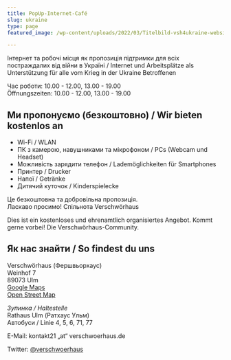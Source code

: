 ```yaml
---
title: PopUp-Internet-Café
slug: ukraine
type: page
featured_image: /wp-content/uploads/2022/03/Titelbild-vsh4ukraine-website.jpg

---
```


Інтернет та робочі місця як пропозиція підтримки для всіх постраждалих від війни в Україні / Internet und Arbeitsplätze als Unterstützung für alle vom Krieg in der Ukraine Betroffenen

Час роботи:  10.00 - 12.00, 13.00 - 19.00  
Öffnungszeiten: 10.00 - 12.00, 13.00 - 19.00


## Ми пропонуємо (безкоштовно) / Wir bieten kostenlos an
* Wi-Fi / WLAN
* ПК з камерою, навушниками та мікрофоном / PCs (Webcam und Headset)
* Можливість зарядити телефон / Lademöglichkeiten für Smartphones
* Принтер / Drucker
* Напої / Getränke
* Дитячий куточок / Kinderspielecke

Це безкоштовна та добровільна пропозиція.  
Ласкаво просимо! Спільнота Verschwörhaus 

Dies ist ein kostenloses und ehrenamtlich organisiertes Angebot. Kommt gerne vorbei! Die Verschwörhaus-Community.


## Як нас знайти / So findest du uns

Verschwörhaus (Фершвьорхаус)<br />
Weinhof 7<br />
89073 Ulm<br />
[Google Maps][1]<br />
[Open Street Map][2]<br />

*Зупинка / Haltestelle*<br />
Rathaus Ulm (Ратхаус Ульм)<br />
Автобуси / Linie 4, 5, 6, 71, 77<br />


E-Mail: kontakt21 „at“ verschwoerhaus.de

Twitter: [@verschwoerhaus][3]


 [1]: https://goo.gl/maps/nGK74zhfdT71eHDL7
 [2]: https://www.openstreetmap.org/node/1437402543#map=19/48.39655/9.99014
 [3]: https://twitter.com/verschwoerhaus/
